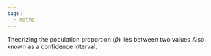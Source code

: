 ```yaml
---
tags:
  - maths
---
```

Theorizing the population proportion ($\hat p$) lies between two values
	Also known as a confidence interval.